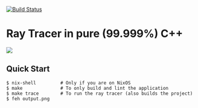 [![Build Status](https://travis-ci.org/tsoding/ray-tracer.svg?branch=master)](https://travis-ci.org/tsoding/ray-tracer)
# Ray Tracer in pure (99.999%) C++

![](https://i.imgur.com/WyFWDAP.png)

## Quick Start

```console
$ nix-shell         # Only if you are on NixOS
$ make              # To only build and lint the application
$ make trace        # To run the ray tracer (also builds the project)
$ feh output.png
```
